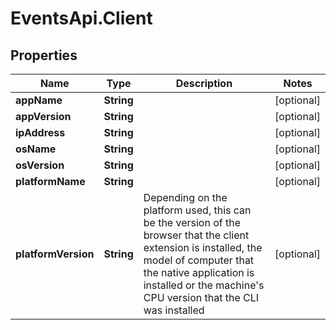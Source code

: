 # EventsApi.Client

## Properties

Name | Type | Description | Notes
------------ | ------------- | ------------- | -------------
**appName** | **String** |  | [optional] 
**appVersion** | **String** |  | [optional] 
**ipAddress** | **String** |  | [optional] 
**osName** | **String** |  | [optional] 
**osVersion** | **String** |  | [optional] 
**platformName** | **String** |  | [optional] 
**platformVersion** | **String** | Depending on the platform used, this can be the version of the browser that the client extension is installed, the model of computer that the native application is installed or the machine&#39;s CPU version that the CLI was installed | [optional] 



